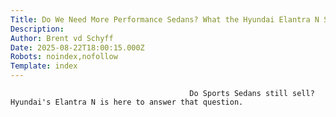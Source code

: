```yaml
---
Title: Do We Need More Performance Sedans? What the Hyundai Elantra N Shows Us
Description: 
Author: Brent vd Schyff
Date: 2025-08-22T18:00:15.000Z
Robots: noindex,nofollow
Template: index
---
```


                                            Do Sports Sedans still sell? Hyundai's Elantra N is here to answer that question.
                                        